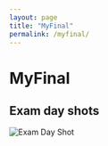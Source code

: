 ```yaml
---
layout: page
title: "MyFinal"
permalink: /myfinal/
---
```


# MyFinal

## Exam day shots

![Exam Day Shot](assets/images/Capture.jpg)

